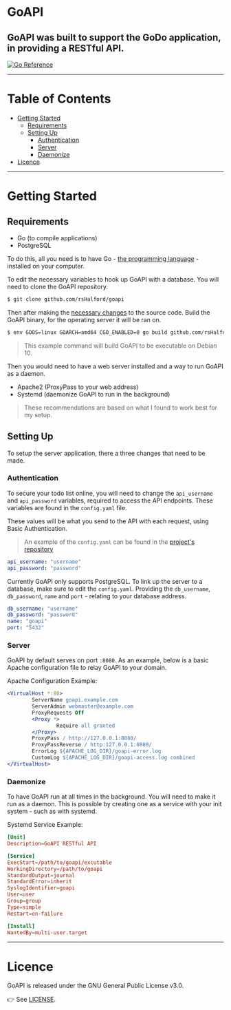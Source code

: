 # GoAPI

## GoAPI was built to support the GoDo application, in providing a RESTful API.

[![Go Reference](https://pkg.go.dev/badge/github.com/rsHalford/goapi.svg)](https://pkg.go.dev/github.com/rsHalford/goapi)

---

# Table of Contents

- [Getting Started](#getting-started)
  - [Requirements](#requirements)
  - [Setting Up](#setting-up)
    - [Authentication](#authentication)
    - [Server](#server)
    - [Daemonize](#daemonize)
- [Licence](#licence)

---

# Getting Started

## Requirements

- Go (to compile applications)
- PostgreSQL

To do this, all you need is to have Go - [the programming language](https://golang.org/doc/install) - installed on your computer.

To edit the necessary variables to hook up GoAPI with a database. You will need to clone the GoAPI repository.

```sh
$ git clone github.com/rsHalford/goapi
```

Then after making the [necessary changes](#setting-up) to the source code. Build the GoAPI binary, for the operating server it will be ran on.

```sh
$ env GOOS=linux GOARCH=amd64 CGO_ENABLED=0 go build github.com/rsHalford/goapi
```

> This example command will build GoAPI to be executable on Debian 10.

Then you would need to have a web server installed and a way to run GoAPI as a daemon.

- Apache2 (ProxyPass to your web address)
- Systemd (daemonize GoAPI to run in the background)

> These recommendations are based on what I found to work best for my setup.

## Setting Up

To setup the server application, there a three changes that need to be made.

### Authentication

To secure your todo list online, you will need to change the `api_username` and `api_password` variables, required to access the API endpoints. These variables are found in the `config.yaml` file.

These values will be what you send to the API with each request, using Basic Authentication.

> An example of the `config.yaml` can be found in the [project's repository](https://github.com/rsHalford/goapi/blob/main/config.yaml)

```yaml
api_username: "username"
api_password: "password"
```

Currently GoAPI only supports PostgreSQL. To link up the server to a database, make sure to edit the `config.yaml`. Providing the `db_username`, `db_password`, `name` and `port` - relating to your database address.

```yaml
db_username: "username"
db_password: "password"
name: "goapi"
port: "5432"
```

### Server

GoAPI by default serves on port `:8080`. As an example, below is a basic Apache configuration file to relay GoAPI to your domain.

Apache Configuration Example:

```apache
<VirtualHost *:80>
        ServerName goapi.example.com
        ServerAdmin webmaster@example.com
        ProxyRequests Off
        <Proxy *>
                Require all granted
        </Proxy>
        ProxyPass / http://127.0.0.1:8080/
        ProxyPassReverse / http:127.0.0.1:8080/
        ErrorLog ${APACHE_LOG_DIR}/goapi-error.log
        CustomLog ${APACHE_LOG_DIR}/goapi-access.log combined
</VirtualHost>
```

### Daemonize

To have GoAPI run at all times in the background. You will need to make it run as a daemon. This is possible by creating one as a service with your init system - such as with systemd.

Systemd Service Example:

```toml
[Unit]
Description=GoAPI RESTful API

[Service]
ExecStart=/path/to/goapi/excutable
WorkingDirectory=/path/to/goapi
StandardOutput=journal
StandardError=inherit
SyslogIdentifier=goapi
User=user
Group=group
Type=simple
Restart=on-failure

[Install]
WantedBy=multi-user.target
```

---

# Licence

GoAPI is released under the GNU General Public License v3.0.

👉 See [LICENSE](https://github.com/rsHalford/goapi/blob/main/LICENSE).
